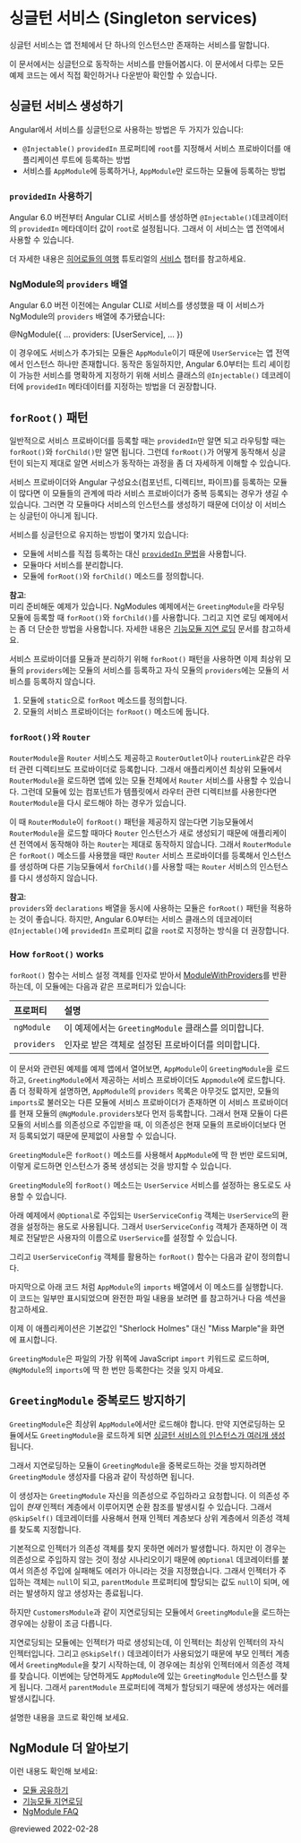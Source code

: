 <!--
# Singleton services
-->
# 싱글턴 서비스 (Singleton services)

<!--
A singleton service is a service for which only one instance exists in an application.

For a sample application using the app-wide singleton service that this page describes, see the <live-example name="ngmodules"></live-example> showcasing all the documented features of NgModules.
-->
싱글턴 서비스는 앱 전체에서 단 하나의 인스턴스만 존재하는 서비스를 말합니다.

이 문서에서는 싱글턴으로 동작하는 서비스를 만들어봅시다.
이 문서에서 다루는 모든 예제 코드는 <live-example name="ngmodules"></live-example>에서 직접 확인하거나 다운받아 확인할 수 있습니다.

<!--
## Providing a singleton service
-->
## 싱글턴 서비스 생성하기

<!--
There are two ways to make a service a singleton in Angular:

*   Set the `providedIn` property of the `@Injectable()` to `"root"`
*   Include the service in the `AppModule` or in a module that is only imported by the `AppModule`
-->
Angular에서 서비스를 싱글턴으로 사용하는 방법은 두 가지가 있습니다:

*   `@Injectable()` `providedIn` 프로퍼티에 `root`를 지정해서 서비스 프로바이더를 애플리케이션 루트에 등록하는 방법
*   서비스를 `AppModule`에 등록하거나, `AppModule`만 로드하는 모듈에 등록하는 방법


<a id="providedIn"></a>

<!--
### Using `providedIn`
-->
### `providedIn` 사용하기

<!--
Beginning with Angular 6.0, the preferred way to create a singleton service is to set `providedIn` to `root` on the service's `@Injectable()` decorator.
This tells Angular to provide the service in the application root.

<code-example path="providers/src/app/user.service.0.ts"  header="src/app/user.service.ts"></code-example>

For more detailed information on services, see the [Services](tutorial/toh-pt4) chapter of the [Tour of Heroes tutorial](tutorial).
-->
Angular 6.0 버전부터 Angular CLI로 서비스를 생성하면 `@Injectable()`데코레이터의 `providedIn` 메타데이터 값이 `root`로 설정됩니다.
그래서 이 서비스는 앱 전역에서 사용할 수 있습니다.

<code-example path="providers/src/app/user.service.0.ts"  header="src/app/user.service.ts"></code-example>

더 자세한 내용은 [히어로들의 여행](tutorial) 튜토리얼의 [서비스](tutorial/toh-pt4) 챕터를 참고하세요.


<!--
### NgModule `providers` array
-->
### NgModule의 `providers` 배열

<!--
In applications built with Angular versions prior to 6.0, services are registered NgModule `providers` arrays as follows:

<code-example format="typescript" language="typescript">

&commat;NgModule({
  &hellip;
  providers: [UserService],
  &hellip;
})

</code-example>

If this NgModule were the root `AppModule`, the `UserService` would be a singleton and available throughout the application.
Though you may see it coded this way, using the `providedIn` property of the `@Injectable()` decorator on the service itself is preferable as of Angular 6.0 as it makes your services tree-shakable.
-->
Angular 6.0 버전 이전에는 Angular CLI로 서비스를 생성했을 때 이 서비스가 NgModule의 `providers` 배열에 추가됐습니다:

<code-example format="typescript" language="typescript">

&commat;NgModule({
  &hellip;
  providers: [UserService],
  &hellip;
})

</code-example>

이 경우에도 서비스가 추가되는 모듈은 `AppModule`이기 때문에 `UserService`는 앱 전역에서 인스턴스 하나만 존재합니다.
동작은 동일하지만, Angular 6.0부터는 트리 셰이킹이 가능한 서비스를 명확하게 지정하기 위해 서비스 클래스의 `@Injectable()` 데코레이터에 `providedIn` 메타데이터를 지정하는 방법을 더 권장합니다.


<a id="forRoot"></a>
<a id="the-forroot-pattern"></a>

<!--
## The `forRoot()` pattern
-->
## `forRoot()` 패턴

<!--
Generally, you'll only need `providedIn` for providing services and `forRoot()`/`forChild()` for routing.
However, understanding how `forRoot()` works to make sure a service is a singleton will inform your development at a deeper level.

If a module defines both providers and declarations \(components, directives, pipes\), then loading the module in multiple feature modules would duplicate the registration of the service.
This could result in multiple service instances and the service would no longer behave as a singleton.

There are multiple ways to prevent this:

*   Use the [`providedIn` syntax](guide/singleton-services#providedIn) instead of registering the service in the module.
*   Separate your services into their own module.
*   Define `forRoot()` and `forChild()` methods in the module.

<div class="alert is-helpful">

**NOTE**: <br />
There are two example applications where you can see this scenario; the more advanced <live-example noDownload name="ngmodules">NgModules live example</live-example>, which contains `forRoot()` and `forChild()` in the routing modules and the `GreetingModule`, and the simpler <live-example name="lazy-loading-ngmodules" noDownload>Lazy Loading live example</live-example>.
For an introductory explanation see the [Lazy Loading Feature Modules](guide/lazy-loading-ngmodules) guide.

</div>

Use `forRoot()` to separate providers from a module so you can import that module into the root module with `providers` and child modules without `providers`.

1.  Create a static method `forRoot()` on the module.
1.  Place the providers into the `forRoot()` method.

<code-example header="src/app/greeting/greeting.module.ts" path="ngmodules/src/app/greeting/greeting.module.ts" region="for-root"></code-example>
-->
일반적으로 서비스 프로바이더를 등록할 때는 `providedIn`만 알면 되고 라우팅할 때는 `forRoot()`와 `forChild()`만 알면 됩니다.
그런데 `forRoot()`가 어떻게 동작해서 싱글턴이 되는지 제대로 알면 서비스가 동작하는 과정을 좀 더 자세하게 이해할 수 있습니다.

서비스 프로바이더와 Angular 구성요소\(컴포넌트, 디렉티브, 파이프\)를 등록하는 모듈이 많다면 이 모듈들의 관계에 따라 서비스 프로바이더가 중복 등록되는 경우가 생길 수 있습니다.
그러면 각 모듈마다 서비스의 인스턴스를 생성하기 때문에 더이상 이 서비스는 싱글턴이 아니게 됩니다.

서비스를 싱글턴으로 유지하는 방법이 몇가지 있습니다:

*   모듈에 서비스를 직접 등록하는 대신 [`providedIn` 문법](guide/singleton-services#providedIn)을 사용합니다.
*   모듈마다 서비스를 분리합니다.
*   모듈에 `forRoot()`와 `forChild()` 메소드를 정의합니다.

<div class="alert is-helpful">

**참고**: <br />
미리 준비해둔 예제가 있습니다. <live-example noDownload name="ngmodules">NgModules 예제</live-example>에서는 `GreetingModule`을 라우팅 모듈에 등록할 때 `forRoot()`와 `forChild()`를 사용합니다.
그리고 <live-example name="lazy-loading-ngmodules" noDownload>지연 로딩 예제</live-example>에서는 좀 더 단순한 방법을 사용합니다.
자세한 내용은 [기능모듈 지연 로딩](guide/lazy-loading-ngmodules) 문서를 참고하세요.

</div>

서비스 프로바이더를 모듈과 분리하기 위해 `forRoot()` 패턴을 사용하면 이제 최상위 모듈의 `providers`에는 모듈의 서비스를 등록하고 자식 모듈의 `providers`에는 모듈의 서비스를 등록하지 않습니다.

1.  모듈에 `static`으로 `forRoot` 메소드를 정의합니다.
1.  모듈의 서비스 프로바이더는 `forRoot()` 메소드에 둡니다.

<code-example header="src/app/greeting/greeting.module.ts" path="ngmodules/src/app/greeting/greeting.module.ts" region="for-root"></code-example>


<a id="forRoot-router"></a>
<a id="forroot-and-the-router"></a>

<!--
### `forRoot()` and the `Router`
-->
### `forRoot()`와 `Router`

<!--
`RouterModule` provides the `Router` service, as well as router directives, such as `RouterOutlet` and `routerLink`.
The root application module imports `RouterModule` so that the application has a `Router` and the root application components can access the router directives.
Any feature modules must also import `RouterModule` so that their components can place router directives into their templates.

If the `RouterModule` didn't have `forRoot()` then each feature module would instantiate a new `Router` instance, which would break the application as there can only be one `Router`.
By using the `forRoot()` method, the root application module imports `RouterModule.forRoot(...)` and gets a `Router`, and all feature modules import `RouterModule.forChild(...)` which does not instantiate another `Router`.

<div class="alert is-helpful">

**NOTE**: <br />
If you have a module which has both providers and declarations, you *can* use this technique to separate them out and you may see this pattern in legacy applications.
However, since Angular 6.0, the best practice for providing services is with the `@Injectable()` `providedIn` property.

</div>
-->
`RouterModule`을 `Router` 서비스도 제공하고 `RouterOutlet`이나 `routerLink`같은 라우터 관련 디렉티브도 프로바이더로 등록합니다.
그래서 애플리케이션 최상위 모듈에서 `RouterModule`을 로드하면 앱에 있는 모듈 전체에서 `Router` 서비스를 사용할 수 있습니다.
그런데 모듈에 있는 컴포넌트가 템플릿에서 라우터 관련 디렉티브를 사용한다면 `RouterModule`을 다시 로드해야 하는 경우가 있습니다.

이 때 `RouterModule`이 `forRoot()` 패턴을 제공하지 않는다면 기능모듈에서 `RouterModule`을 로드할 때마다 `Router` 인스턴스가 새로 생성되기 때문에 애플리케이션 전역에서 동작해야 하는 `Router`는 제대로 동작하지 않습니다.
그래서 `RouterModule`은 `forRoot()` 메소드를 사용했을 때만 `Router` 서비스 프로바이더를 등록해서 인스턴스를 생성하며 다른 기능모듈에서 `forChild()`를 사용할 때는 `Router` 서비스의 인스턴스를 다시 생성하지 않습니다.

<div class="alert is-helpful">

**참고**: <br />
`providers`와 `declarations` 배열을 동시에 사용하는 모듈은 `forRoot()` 패턴을 적용하는 것이 좋습니다.
하지만, Angular 6.0부터는 서비스 클래스의 데코레이터 `@Injectable()`에 `providedIn` 프로퍼티 값을 `root`로 지정하는 방식을 더 권장합니다.

</div>

### How `forRoot()` works

<!--
`forRoot()` takes a service configuration object and returns a [ModuleWithProviders](api/core/ModuleWithProviders), which is a simple object with the following properties:

| Properties  | Details |
|:---         |:---     |
| `ngModule`  | In this example, the `GreetingModule` class |
| `providers` | The configured providers                    |

In the <live-example name="ngmodules">live example</live-example> the root `AppModule` imports the `GreetingModule` and adds the `providers` to the `AppModule` providers.
Specifically, Angular accumulates all imported providers before appending the items listed in `@NgModule.providers`.
This sequence ensures that whatever you add explicitly to the `AppModule` providers takes precedence over the providers of imported modules.

The sample application imports `GreetingModule` and uses its `forRoot()` method one time, in `AppModule`.
Registering it once like this prevents multiple instances.

You can also add a `forRoot()` method in the `GreetingModule` that configures the greeting `UserService`.

In the following example, the optional, injected `UserServiceConfig` extends the greeting `UserService`.
If a `UserServiceConfig` exists, the `UserService` sets the user name from that config.

<code-example header="src/app/greeting/user.service.ts (constructor)" path="ngmodules/src/app/greeting/user.service.ts" region="ctor"></code-example>

Here's `forRoot()` that takes a `UserServiceConfig` object:

<code-example header="src/app/greeting/greeting.module.ts (forRoot)" path="ngmodules/src/app/greeting/greeting.module.ts" region="for-root"></code-example>

Lastly, call it within the `imports` list of the `AppModule`.
In the following snippet, other parts of the file are left out.
For the complete file, see the <live-example name="ngmodules"></live-example>, or continue to the next section of this document.

<code-example header="src/app/app.module.ts (imports)" path="ngmodules/src/app/app.module.ts" region="import-for-root"></code-example>

The application displays "Miss Marple" as the user instead of the default "Sherlock Holmes".

Remember to import `GreetingModule` as a Javascript import at the top of the file and don't add it to more than one `@NgModule` `imports` list.
-->
`forRoot()` 함수는 서비스 설정 객체를 인자로 받아서 [ModuleWithProviders](api/core/ModuleWithProviders)를 반환하는데, 이 모듈에는 다음과 같은 프로퍼티가 있습니다:

| 프로퍼티        | 설명                                   |
|:------------|:-------------------------------------|
| `ngModule`  | 이 예제에서는 `GreetingModule` 클래스를 의미합니다. |
| `providers` | 인자로 받은 객체로 설정된 프로바이더를 의미합니다.         |

이 문서와 관련된 예제를 <live-example name="ngmodules">예제 앱</live-example>에서 열어보면, `AppModule`이 `GreetingModule`을 로드하고, `GreetingModule`에서 제공하는 서비스 프로바이더도 `Appmodule`에 로드합니다.
좀 더 정확하게 설명하면, `AppModule`의 `providers` 목록은 아무것도 없지만, 모듈의 `imports`로 불러오는 다른 모듈에 서비스 프로바이더가 존재하면 이 서비스 프로바이더를 현재 모듈의 `@NgModule.providers`보다 먼저 등록합니다.
그래서 현재 모듈이 다른 모듈의 서비스를 의존성으로 주입받을 때, 이 의존성은 현재 모듈의 프로바이더보다 먼저 등록되었기 때문에 문제없이 사용할 수 있습니다.

`GreetingModule`은 `forRoot()` 메소드를 사용해서 `AppModule`에 딱 한 번만 로드되며, 이렇게 로드하면 인스턴스가 중복 생성되는 것을 방지할 수 있습니다.

`GreetingModule`의 `forRoot()` 메소드는 `UserService` 서비스를 설정하는 용도로도 사용할 수 있습니다.

아래 예제에서 `@Optional`로 주입되는 `UserServiceConfig` 객체는 `UserService`의 환경을 설정하는 용도로 사용됩니다.
그래서 `UserServiceConfig` 객체가 존재하면 이 객체로 전달받은 사용자의 이름으로 `UserService`를 설정할 수 있습니다.

<code-example header="src/app/greeting/user.service.ts (생성자)" path="ngmodules/src/app/greeting/user.service.ts" region="ctor"></code-example>

그리고 `UserServiceConfig` 객체를 활용하는 `forRoot()` 함수는 다음과 같이 정의합니다.

<code-example header="src/app/greeting/greeting.module.ts (forRoot())" path="ngmodules/src/app/greeting/greeting.module.ts" region="for-root"></code-example>

마지막으로 아래 코드 처럼 `AppModule`의 `imports` 배열에서 이 메소드를 실행합니다.
이 코드는 일부만 표시되었으며 완전한 파일 내용을 보려면 <live-example name="ngmodules"></live-example>를 참고하거나 다음 섹션을 참고하세요.

<code-example header="src/app/app.module.ts (imports 배열)" path="ngmodules/src/app/app.module.ts" region="import-for-root"></code-example>

이제 이 애플리케이션은 기본값인 "Sherlock Holmes" 대신 "Miss Marple"을 화면에 표시합니다.

`GreetingModule`은 파일의 가장 위쪽에 JavaScript `import` 키워드로 로드하며, `@NgModule`의 `imports`에 딱 한 번만 등록한다는 것을 잊지 마세요.


<!--
## Prevent reimport of the `GreetingModule`
-->
## `GreetingModule` 중복로드 방지하기

<!--
Only the root `AppModule` should import the `GreetingModule`.
If a lazy-loaded module imports it too, the application can generate [multiple instances](guide/ngmodule-faq#q-why-bad) of a service.

To guard against a lazy loaded module re-importing `GreetingModule`, add the following `GreetingModule` constructor.

<code-example header="src/app/greeting/greeting.module.ts" path="ngmodules/src/app/greeting/greeting.module.ts" region="ctor"></code-example>

The constructor tells Angular to inject the `GreetingModule` into itself.
The injection would be circular if Angular looked for `GreetingModule` in the *current* injector, but the `@SkipSelf()` decorator means "look for `GreetingModule` in an ancestor injector, above me in the injector hierarchy."

By default, the injector throws an error when it can't find a requested provider.
The `@Optional()` decorator means not finding the service is OK.
The injector returns `null`, the `parentModule` parameter is null, and the constructor concludes uneventfully.

It's a different story if you improperly import `GreetingModule` into a lazy loaded module such as `CustomersModule`.

Angular creates a lazy loaded module with its own injector, a child of the root injector.
`@SkipSelf()` causes Angular to look for a `GreetingModule` in the parent injector, which this time is the root injector.
Of course it finds the instance imported by the root `AppModule`.
Now `parentModule` exists and the constructor throws the error.

Here are the two files in their entirety for reference:

<code-tabs>
   <code-pane header="app.module.ts" path="ngmodules/src/app/app.module.ts"></code-pane>
   <code-pane header="greeting.module.ts" region="whole-greeting-module" path="ngmodules/src/app/greeting/greeting.module.ts"></code-pane>
</code-tabs>
-->
`GreetingModule`은 최상위 `AppModule`에서만 로드해야 합니다.
만약 지연로딩하는 모듈에서도 `GreetingModule`을 로드하게 되면 [싱글턴 서비스의 인스턴스가 여러개 생성](guide/ngmodule-faq#q-why-bad)됩니다.

그래서 지연로딩하는 모듈이 `GreetingModule`을 중복로드하는 것을 방지하려면 `GreetingModule` 생성자를 다음과 같이 작성하면 됩니다.

<code-example header="src/app/greeting/greeting.module.ts" path="ngmodules/src/app/greeting/greeting.module.ts" region="ctor"></code-example>

이 생성자는 `GreetingModule` 자신을 의존성으로 주입하라고 요청합니다.
이 의존성 주입이 *현재* 인젝터 계층에서 이루어지면 순환 참조를 발생시킬 수 있습니다.
그래서 `@SkipSelf()` 데코레이터를 사용해서 현재 인젝터 계층보다 상위 계층에서 의존성 객체를 찾도록 지정합니다.

기본적으로 인젝터가 의존성 객체를 찾지 못하면 에러가 발생합니다.
하지만 이 경우는 의존성으로 주입하지 않는 것이 정상 시나리오이기 때문에 `@Optional` 데코레이터를 붙여서 의존성 주입에 실패해도 에러가 아니라는 것을 지정했습니다.
그래서 인젝터가 주입하는 객체는 `null`이 되고, `parentModule` 프로퍼티에 할당되는 값도 `null`이 되며, 에러는 발생하지 않고 생성자는 종료됩니다.

하지만 `CustomersModule`과 같이 지연로딩되는 모듈에서 `GreetingModule`을 로드하는 경우에는 상황이 조금 다릅니다.

지연로딩되는 모듈에는 인젝터가 따로 생성되는데, 이 인젝터는 최상위 인젝터의 자식 인젝터입니다.
그리고 `@SkipSelf()` 데코레이터가 사용되었기 때문에 부모 인젝터 계층에서 `GreetingModule`을 찾기 시작하는데, 이 경우에는 최상위 인젝터에서 의존성 객체를 찾습니다.
이번에는 당연하게도 `AppModule`에 있는 `GreetingModule` 인스턴스를 찾게 됩니다.
그래서 `parentModule` 프로퍼티에 객체가 할당되기 때문에 생성자는 에러를 발생시킵니다.

설명한 내용을 코드로 확인해 보세요.

<code-tabs>
   <code-pane header="app.module.ts" path="ngmodules/src/app/app.module.ts"></code-pane>
   <code-pane header="greeting.module.ts" region="whole-greeting-module" path="ngmodules/src/app/greeting/greeting.module.ts"></code-pane>
</code-tabs>


<!--
## More on NgModules
-->
## NgModule 더 알아보기

<!--
You may also be interested in:

*   [Sharing Modules](guide/sharing-ngmodules), which elaborates on the concepts covered on this page
*   [Lazy Loading Modules](guide/lazy-loading-ngmodules)
*   [NgModule FAQ](guide/ngmodule-faq)
-->
이런 내용도 확인해 보세요:

*   [모듈 공유하기](guide/sharing-ngmodules)
*   [기능모듈 지연로딩](guide/lazy-loading-ngmodules)
*   [NgModule FAQ](guide/ngmodule-faq)

<!-- links -->

<!-- external links -->

<!-- end links -->

@reviewed 2022-02-28
